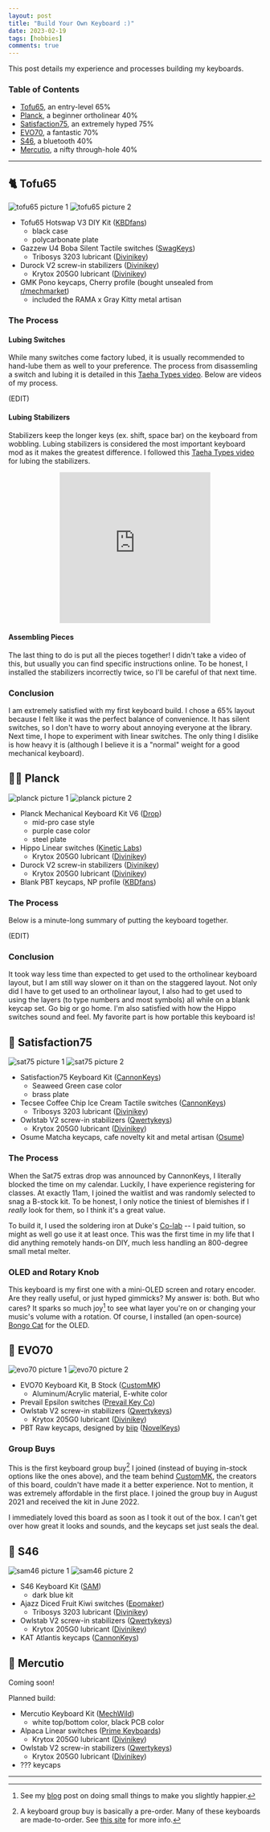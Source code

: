 ```yaml
---
layout: post
title: "Build Your Own Keyboard :)"
date: 2023-02-19
tags: [hobbies]
comments: true
---
```


This post details my experience and processes building my keyboards. 

### Table of Contents
- [Tofu65](#tofu65), an entry-level 65%
- [Planck](#planck), a beginner ortholinear 40%
- [Satisfaction75](#satisfaction75), an extremely hyped 75% 
- [EVO70](#evo70), a fantastic 70% 
- [S46](#s46), a bluetooth 40% 
- [Mercutio](#mercutio), a nifty through-hole 40%

_________________

## 🐈 Tofu65 

![tofu65 picture 1](../images/images/keyboards/tofu65-1.jpg)
![tofu65 picture 2](../images/images/keyboards/tofu65-2.jpg)

- Tofu65 Hotswap V3 DIY Kit ([KBDfans](https://kbdfans.com/products/dz68rgb-customize-keyboard-diy-kit))
   - black case
   - polycarbonate plate 
- Gazzew U4 Boba Silent Tactile switches ([SwagKeys](https://swagkeys.com/products/gazzew-u4-boba-silent-tactile-switches))
   - Tribosys 3203 lubricant ([Divinikey](https://divinikey.com/products/tribosys-3203-switch-lubricant))
- Durock V2 screw-in stabilizers ([Divinikey](https://divinikey.com/products/durock-v2-stabilizers-screw-in))
   - Krytox 205G0 lubricant ([Divinikey](https://divinikey.com/products/krytox-gpl-205-grade-0-switch-lubricant))
- GMK Pono keycaps, Cherry profile (bought unsealed from [r/mechmarket](https://www.reddit.com/r/mechmarket/))
   - included the RAMA x Gray Kitty metal artisan 

### The Process 

#### Lubing Switches 

While many switches come factory lubed, it is usually recommended to hand-lube them as well to your preference. The process from disassemling a switch and lubing it is detailed in this [Taeha Types video](https://youtu.be/44Wv4OGdmu4). Below are videos of my process. 

(EDIT)

#### Lubing Stabilizers 

Stabilizers keep the longer keys (ex. shift, space bar) on the keyboard from wobbling. Lubing stabilizers is considered the most important keyboard mod as it makes the greatest difference. I followed this [Taeha Types video](https://youtu.be/usNx1_d0HbQ) for lubing the stabilizers. 

<center>
   <iframe width="300" height="300" src="https://www.youtube.com/embed/UNaTip3VXS0" title="YouTube video player" frameborder="0" allow="accelerometer; autoplay; clipboard-write; encrypted-media; gyroscope; picture-in-picture" allowfullscreen></iframe> 
</center>

#### Assembling Pieces 

The last thing to do is put all the pieces together! I didn't take a video of this, but usually you can find specific instructions online. To be honest, I installed the stabilizers incorrectly twice, so I'll be careful of that next time. 

### Conclusion 

I am extremely satisfied with my first keyboard build. I chose a 65% layout because I felt like it was the perfect balance of convenience. It has silent switches, so I don't have to worry about annoying everyone at the library. Next time, I hope to experiment with linear switches. The only thing I dislike is how heavy it is (although I believe it is a "normal" weight for a good mechanical keyboard). 

## 👨‍🔬 Planck 

![planck picture 1](../images/images/keyboards/planck-1.jpg)
![planck picture 2](../images/images/keyboards/planck-2.jpg)

- Planck Mechanical Keyboard Kit V6 ([Drop](https://drop.com/buy/planck-mechanical-keyboard))
   - mid-pro case style 
   - purple case color
   - steel plate 
- Hippo Linear switches ([Kinetic Labs](https://kineticlabs.store/switches/kinetic/hippos))
   - Krytox 205G0 lubricant ([Divinikey](https://divinikey.com/products/krytox-gpl-205-grade-0-switch-lubricant))
- Durock V2 screw-in stabilizers ([Divinikey](https://divinikey.com/products/durock-v2-stabilizers-screw-in))
   - Krytox 205G0 lubricant ([Divinikey](https://divinikey.com/products/krytox-gpl-205-grade-0-switch-lubricant))
- Blank PBT keycaps, NP profile ([KBDfans](https://kbdfans.com/products/np-pbt-blank-white-keycaps-set-124-keys)) 

### The Process 

Below is a minute-long summary of putting the keyboard together. 

(EDIT)

### Conclusion 

It took way less time than expected to get used to the ortholinear keyboard layout, but I am still way slower on it than on the staggered layout. Not only did I have to get used to an ortholinear layout, I also had to get used to using the layers (to type numbers and most symbols) all while on a blank keycap set. Go big or go home. I'm also satisfied with how the Hippo switches sound and feel. My favorite part is how portable this keyboard is! 

## 🍵 Satisfaction75 

![sat75 picture 1](../images/images/keyboards/sat75-1.jpg)
![sat75 picture 2](../images/images/keyboards/sat75-2.jpg)

- Satisfaction75 Keyboard Kit ([CannonKeys](https://cannonkeys.com/collections/satisfaction-75))
   - Seaweed Green case color 
   - brass plate 
- Tecsee Coffee Chip Ice Cream Tactile switches ([CannonKeys](https://cannonkeys.com/products/coffee-chip-ice-cream-switch))
   - Tribosys 3203 lubricant ([Divinikey](https://divinikey.com/products/tribosys-3203-switch-lubricant))
- Owlstab V2 screw-in stabilizers ([Qwertykeys](https://www.qwertykeys.com/products/owlstab-beta-ver-2-updating))
   - Krytox 205G0 lubricant ([Divinikey](https://divinikey.com/products/krytox-gpl-205-grade-0-switch-lubricant)) 
- Osume Matcha keycaps, cafe novelty kit and metal artisan ([Osume](https://www.osumekeys.com/product/matcha))

### The Process 

When the Sat75 extras drop was announced by CannonKeys, I literally blocked the time on my calendar. Luckily, I have experience registering for classes. At exactly 11am, I joined the waitlist and was randomly selected to snag a B-stock kit. To be honest, I only notice the tiniest of blemishes if I *really* look for them, so I think it's a great value. 

To build it, I used the soldering iron at Duke's [Co-lab](https://colab.duke.edu/) -- I paid tuition, so might as well go use it at least once. This was the first time in my life that I did anything remotely hands-on DIY, much less handling an 800-degree small metal melter. 

### OLED and Rotary Knob 

This keyboard is my first one with a mini-OLED screen and rotary encoder. Are they really useful, or just hyped gimmicks? My answer is: both. But who cares? It sparks so much joy[^1] to see what layer you're on or changing your music's volume with a rotation. Of course, I installed (an open-source) [Bongo Cat](https://github.com/atude/sat75-oled-mods) for the OLED. 

## 💙 EVO70 

![evo70 picture 1](../images/images/keyboards/evo70-1.JPG)
![evo70 picture 2](../images/images/keyboards/evo70-2.JPG) 

- EVO70 Keyboard Kit, B Stock ([CustomMK](https://shop.custommk.com/collections/evo70/products/evo70))
   - Aluminum/Acrylic material, E-white color
- Prevail Epsilon switches ([Prevail Key Co](https://prevailkeyco.com/products/prevail-epsilon-switches))
- Owlstab V2 screw-in stabilizers ([Qwertykeys](https://www.qwertykeys.com/products/owlstab-beta-ver-2-updating))
   - Krytox 205G0 lubricant ([Divinikey](https://divinikey.com/products/krytox-gpl-205-grade-0-switch-lubricant)) 
- PBT Raw keycaps, designed by [biip](https://www.instagram.com/biipmk) ([NovelKeys](https://novelkeys.com/products/cherry-raw))

### Group Buys 

This is the first keyboard group buy[^2] I joined (instead of buying in-stock options like the ones above), and the team behind [CustomMK](https://shop.custommk.com/), the creators of this board, couldn't have made it a better experience. Not to mention, it was extremely affordable in the first place. I joined the group buy in August 2021 and received the kit in June 2022. 

I immediately loved this board as soon as I took it out of the box. I can't get over how great it looks and sounds, and the keycaps set just seals the deal. 

## 🌊 S46 

![sam46 picture 1](../images/images/keyboards/sam46-1.JPG)
![sam46 picture 2](../images/images/keyboards/sam46-2.JPG)
 
- S46 Keyboard Kit ([SAM](https://notfromsam.com/products/s46-custom-kit))
   - dark blue kit 
- Ajazz Diced Fruit Kiwi switches ([Epomaker](https://epomaker.com/products/epomaker-ajazz-diced-fruit-switch?variant=39425941471305))
   - Tribosys 3203 lubricant ([Divinikey](https://divinikey.com/products/tribosys-3203-switch-lubricant))
- Owlstab V2 screw-in stabilizers ([Qwertykeys](https://www.qwertykeys.com/products/owlstab-beta-ver-2-updating))
   - Krytox 205G0 lubricant ([Divinikey](https://divinikey.com/products/krytox-gpl-205-grade-0-switch-lubricant)) 
- KAT Atlantis keycaps ([CannonKeys](https://cannonkeys.com/products/gb-kat-atlantis))

## 🧪 Mercutio 

Coming soon! 

Planned build: 
- Mercutio Keyboard Kit ([MechWild](https://mechwild.com/product/mercutio/))
   - white top/bottom color, black PCB color   
- Alpaca Linear switches ([Prime Keyboards](https://www.primekb.com/products/alpaca-linears))
   - Krytox 205G0 lubricant ([Divinikey](https://divinikey.com/products/krytox-gpl-205-grade-0-switch-lubricant))
- Owlstab V2 screw-in stabilizers ([Qwertykeys](https://www.qwertykeys.com/products/owlstab-beta-ver-2-updating))
   - Krytox 205G0 lubricant ([Divinikey](https://divinikey.com/products/krytox-gpl-205-grade-0-switch-lubricant)) 
- ??? keycaps

_________________

[^1]: See my [blog](./2022-05-11-rolling-pumpkins) post on doing small things to make you slightly happier. 

[^2]: A keyboard group buy is basically a pre-order. Many of these keyboards are made-to-order. See [this site](https://www.keyboard.university/100-courses/group-buy-335xl) for more info. 
